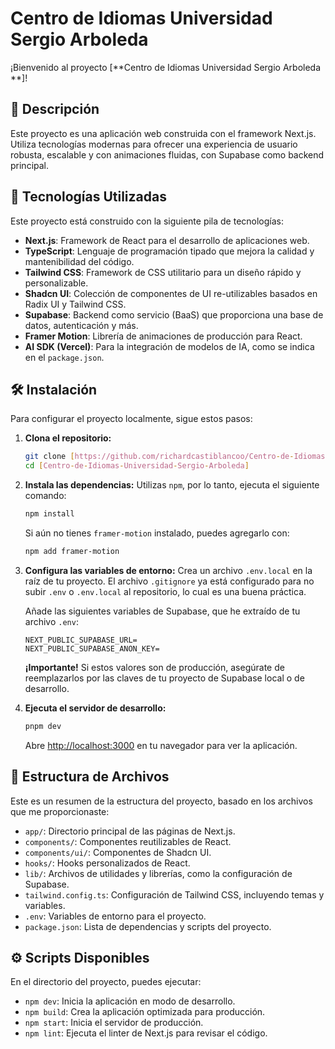 # Centro de Idiomas Universidad Sergio Arboleda


¡Bienvenido al proyecto [**Centro de Idiomas Universidad Sergio Arboleda
**]!

## 📜 Descripción

Este proyecto es una aplicación web construida con el framework Next.js. Utiliza tecnologías modernas para ofrecer una experiencia de usuario robusta, escalable y con animaciones fluidas, con Supabase como backend principal.

## 🚀 Tecnologías Utilizadas

Este proyecto está construido con la siguiente pila de tecnologías:

-   **Next.js**: Framework de React para el desarrollo de aplicaciones web.
-   **TypeScript**: Lenguaje de programación tipado que mejora la calidad y mantenibilidad del código.
-   **Tailwind CSS**: Framework de CSS utilitario para un diseño rápido y personalizable.
-   **Shadcn UI**: Colección de componentes de UI re-utilizables basados en Radix UI y Tailwind CSS.
-   **Supabase**: Backend como servicio (BaaS) que proporciona una base de datos, autenticación y más.
-   **Framer Motion**: Librería de animaciones de producción para React.
-   **AI SDK (Vercel)**: Para la integración de modelos de IA, como se indica en el `package.json`.

## 🛠️ Instalación

Para configurar el proyecto localmente, sigue estos pasos:

1.  **Clona el repositorio:**
    ```bash
    git clone [https://github.com/richardcastiblancoo/Centro-de-Idiomas-Universidad-Sergio-Arboleda.git]
    cd [Centro-de-Idiomas-Universidad-Sergio-Arboleda]
    ```

2.  **Instala las dependencias:**
    Utilizas `npm`, por lo tanto, ejecuta el siguiente comando:
    ```bash
    npm install
    ```
    Si aún no tienes `framer-motion` instalado, puedes agregarlo con:
    ```bash
    npm add framer-motion
    ```

3.  **Configura las variables de entorno:**
    Crea un archivo `.env.local` en la raíz de tu proyecto. El archivo `.gitignore` ya está configurado para no subir `.env` o `.env.local` al repositorio, lo cual es una buena práctica.

    Añade las siguientes variables de Supabase, que he extraído de tu archivo `.env`:

    ```env
    NEXT_PUBLIC_SUPABASE_URL=
    NEXT_PUBLIC_SUPABASE_ANON_KEY=
    ```
    **¡Importante!** Si estos valores son de producción, asegúrate de reemplazarlos por las claves de tu proyecto de Supabase local o de desarrollo.

4.  **Ejecuta el servidor de desarrollo:**
    ```bash
    pnpm dev
    ```

    Abre [http://localhost:3000](http://localhost:3000) en tu navegador para ver la aplicación.

## 📁 Estructura de Archivos

Este es un resumen de la estructura del proyecto, basado en los archivos que me proporcionaste:

-   `app/`: Directorio principal de las páginas de Next.js.
-   `components/`: Componentes reutilizables de React.
-   `components/ui/`: Componentes de Shadcn UI.
-   `hooks/`: Hooks personalizados de React.
-   `lib/`: Archivos de utilidades y librerías, como la configuración de Supabase.
-   `tailwind.config.ts`: Configuración de Tailwind CSS, incluyendo temas y variables.
-   `.env`: Variables de entorno para el proyecto.
-   `package.json`: Lista de dependencias y scripts del proyecto.

## ⚙️ Scripts Disponibles

En el directorio del proyecto, puedes ejecutar:

-   `npm dev`: Inicia la aplicación en modo de desarrollo.
-   `npm build`: Crea la aplicación optimizada para producción.
-   `npm start`: Inicia el servidor de producción.
-   `npm lint`: Ejecuta el linter de Next.js para revisar el código.
